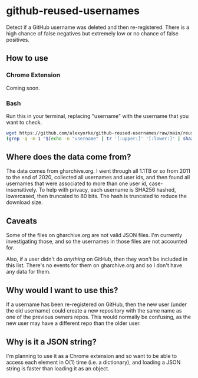 # github-reused-usernames
Detect if a GitHub username was deleted and then re-registered. There is a high chance of false negatives but extremely low or no chance of false positives.

## How to use

### Chrome Extension

Coming soon.

### Bash

Run this in your terminal, replacing "username" with the username that you want to check.

```bash
wget https://github.com/alexyorke/github-reused-usernames/raw/main/reused-usernames.json;
(grep -q -m 1 "$(echo -n "username" | tr '[:upper:]' '[:lower:]' | sha256sum - | cut -f 1 | cut -c -16)" reused-usernames.json) && echo "Username found" || echo "Username not found";
```

## Where does the data come from?

The data comes from gharchive.org. I went through all 1.1TB or so from 2011 to the end of 2020, collected all usernames and user ids, and then found all usernames that were associated to more than one user id, case-insensitively. To help with privacy, each username is SHA256 hashed, lowercased, then truncated to 80 bits. The hash is truncated to reduce the download size.

## Caveats
Some of the files on gharchive.org are not valid JSON files. I'm currently investigating those, and so the usernames in those files are not accounted for.

Also, if a user didn't do _anything_ on GitHub, then they won't be included in this list. There's no events for them on gharchive.org and so I don't have any data for them.

## Why would I want to use this?

If a username has been re-registered on GitHub, then the new user (under the old username) could create a new repository with the same name as one of the previous owners repos. This would normally be confusing, as the new user may have a different repo than the older user.

## Why is it a JSON string?

I'm planning to use it as a Chrome extension and so want to be able to access each element in O(1) time (i.e. a dictionary), and loading a JSON string is faster than loading it as an object.
